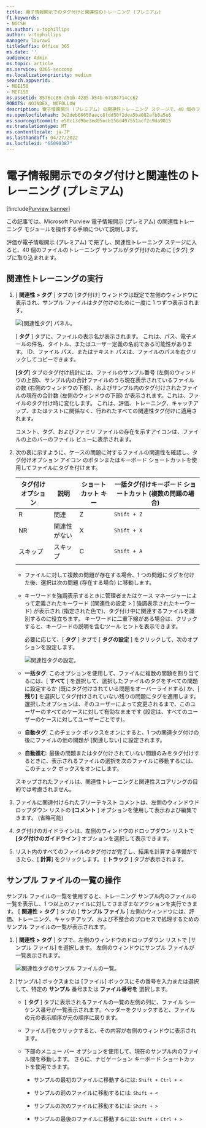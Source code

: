 ```yaml
---
title: 電子情報開示でのタグ付けと関連性のトレーニング (プレミアム)
f1.keywords:
- NOCSH
ms.author: v-tophillips
author: v-tophillips
manager: laurawi
titleSuffix: Office 365
ms.date: ''
audience: Admin
ms.topic: article
ms.service: O365-seccomp
ms.localizationpriority: medium
search.appverid:
- MOE150
- MET150
ms.assetid: 8576cc86-d51b-4285-b54b-67184714cc62
ROBOTS: NOINDEX, NOFOLLOW
description: 電子情報開示 (プレミアム) の関連性トレーニング ステージで、40 個のファイルのトレーニング サンプルにタグを付けて操作する手順について説明します。
ms.openlocfilehash: 3e2deb66658aacc8fdd50f2dea5ba082afb8a5e6
ms.sourcegitcommit: e50c13d9be3ed05ecb156d497551acf2c9da9015
ms.translationtype: MT
ms.contentlocale: ja-JP
ms.lasthandoff: 04/27/2022
ms.locfileid: "65090387"
---
```

# <a name="tagging-and-relevance-training-in-ediscovery-premium"></a>電子情報開示でのタグ付けと関連性のトレーニング (プレミアム)

[!include[Purview banner](../includes/purview-rebrand-banner.md)]
  
この記事では、Microsoft Purview 電子情報開示 (プレミアム) の関連性トレーニング モジュールを操作する手順について説明します。
  
評価が電子情報開示 (プレミアム) で完了し、関連性トレーニング ステージに入ると、40 個のファイルのトレーニング サンプルがタグ付けのために [タグ] タブに取り込まれます。
  
## <a name="performing-relevance-training"></a>関連性トレーニングの実行

1. [ **関連性 \> タグ** ] タブの [タグ付け] ウィンドウは既定で左側のウィンドウに表示され、サンプル ファイルはタグ付けのために一度に 1 つずつ表示されます。

    ![[関連性タグ] パネル。](../media/0cf19ab4-b427-4a7f-8749-0f4ed9afaf58.png)
  
    [ **タグ** ] タブに、ファイルの表示名が表示されます。 これは、パス、電子メールの件名、タイトル、またはユーザー定義の名前である可能性があります。 ID、ファイル パス、またはテキスト パスは、ファイルのパスを右クリックしてコピーできます。

    **[タグ**] タブのタグ付け統計には、ファイルのサンプル番号 (左側のウィンドウの上部)、サンプル内の合計ファイルのうち現在表示されているファイルの数 (右側のウィンドウの下部)、およびサンプル内のタグ付けされたファイルの現在の合計数 (左側のウィンドウの下部) が表示されます。これは、ファイルのタグ付け時に変化します。 これは、評価、トレーニング、キャッチアップ、またはテストに関係なく、行われたすべての関連性タグ付けに適用されます。

    コメント、タグ、およびファミリ ファイルの存在を示すアイコンは、ファイルの上のバーのファイル ビューに表示されます。

2. 次の表に示すように、ケースの問題に対するファイルの関連性を確認し、タグ付けオプション アイコン のボタンまたはキーボード ショートカットを使用してファイルにタグを付けます。

   |**タグ付けオプション**|**説明**|**ショートカット キー**|**一括タグ付けキーボード ショートカット (複数の問題の場合)**|
   |-----|-----|-----|-----|
   |R  <br/> |関連  <br/> |Z  <br/> |`Shift + Z`  <br/> |
   |NR  <br/> |関連性がない  <br/> |X  <br/> |`Shift + X`  <br/> |
   |スキップ  <br/> |スキップ  <br/> |C  <br/> |`Shift + A`  <br/> |
   |||||

   - ファイルに対して複数の問題が存在する場合、1 つの問題にタグを付けた後、選択は次の問題 (存在する場合) に移動します。  

   - キーワードを強調表示するときに管理者またはケース マネージャーによって定義されたキーワード ([関連性の設定 \> ] 強調表示されたキーワード) が表示され (指定された色で)、タグ付け中に関連するファイルを識別するのに役立ちます。 キーワードに二重下線がある場合は、クリックすると、キーワードの説明を含むツール ヒントを表示できます。

     必要に応じて、[ **タグ** ] タブで [ **タグの設定** ] をクリックして、次のオプションを設定します。

      ![関連性タグの設定。](../media/533e89fa-7eb4-409e-ab07-f5aab9296dd8.png)
  
   - **一括タグ**: このオプションを使用して、ファイルに複数の問題を割り当てるには、[ **すべて** ] を選択して、選択したファイルのタグをすべての問題に設定するか (既にタグ付けされている問題をオーバーライドする) か、[ **残り]** を選択してタグ付けされていない残りの問題にタグを適用します。 選択したオプションは、そのユーザーによって変更されるまで、このユーザーのすべてのケースに対して有効なままです (設定は、すべてのユーザーのケースに対してユーザーごとです)。

   - **自動タグ**: このチェック ボックスをオンにすると、1 つの関連タグ付けの後にファイルの他の問題が [関連しない] に設定されます。

   - **自動進む**: 最後の問題またはタグ付けされていない問題のみをタグ付けするときに、表示されるファイルの選択を次のファイルに移動するには、このチェック ボックスをオンにします。

    スキップされたファイルは、関連性トレーニングと関連性スコアリングの目的では考慮されません。

3. ファイルに関連付けられたフリーテキスト コメントは、左側のウィンドウドロップダウン リストの **[コメント** ] オプションを使用して表示および編集できます。 (省略可能)

4. タグ付けのガイドラインは、左側のウィンドウのドロップダウン リストで **[タグ付けのガイドライン** ] オプションを選択して表示できます。

5. リスト内のすべてのファイルのタグ付けが完了し、結果を計算する準備ができたら、[ **計算**] をクリックします。 [ **トラック** ] タブが表示されます。  

## <a name="working-with-the-sample-files-list"></a>サンプル ファイルの一覧の操作

サンプル ファイルの一覧を使用すると、トレーニング サンプル内のファイルの一覧を表示し、1 つ以上のファイルに対してさまざまなアクションを実行できます。 [ **関連性** \> **タグ** ] タブの [ **サンプル ファイル** ] 左側のウィンドウには、評価、トレーニング、キャッチアップ、および不整合のプロセスで処理するためのサンプル ファイルの一覧が表示されます。
  
1. [ **関連性 \> タグ** ] タブで、左側のウィンドウのドロップダウン リストで [サンプル ファイル] を選択します。 左側のウィンドウにサンプル ファイルが一覧表示されます。

    ![関連性タグのサンプル ファイルの一覧。](../media/fd058bdd-645a-4af1-a1eb-bff08581cb18.png)
  
2. [サンプル] ボックスまたは [ファイル] ボックスにその番号を入力または選択して、特定の **サンプル** 番号または **ファイル番号を** 選択します。

   - [ **タグ** ] タブに表示されるファイルの一覧の左側の列に、ファイル シーケンス番号が一覧表示されます。ヘッダーをクリックすると、ファイルの元の表示順序が元の順序に戻ります。

   - ファイル行をクリックすると、その内容が右側のウィンドウに表示されます。

   - 下部のメニュー バー オプションを使用して、現在のサンプル内のファイル間を移動します。 さらに、ナビゲーション キーボード ショートカットを使用できます。
  
     - サンプルの最初のファイルに移動するには: `Shift + Ctrl + <`

     - サンプルの前のファイルに移動するには: `Shift + <`

     - サンプルの次のファイルに移動するには: `Shift + >`

     - サンプルの最後のファイルに移動するには: `Shift + Ctrl + >`
